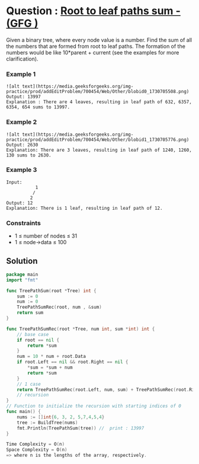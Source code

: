# Question : [Root to leaf paths sum - (GFG )](https://www.geeksforgeeks.org/problems/root-to-leaf-paths-sum/1)

Given a binary tree, where every node value is a number. Find the sum of all the numbers that are formed from root to leaf paths. The formation of the numbers would be like 10*parent + current (see the examples for more clarification).

### Example 1

```
![alt text](https://media.geeksforgeeks.org/img-practice/prod/addEditProblem/700454/Web/Other/blobid0_1730705508.png)
Output: 13997
Explanation : There are 4 leaves, resulting in leaf path of 632, 6357, 6354, 654 sums to 13997.

```

### Example 2

```
![alt text](https://media.geeksforgeeks.org/img-practice/prod/addEditProblem/700454/Web/Other/blobid1_1730705776.png)
Output: 2630
Explanation: There are 3 leaves, resulting in leaf path of 1240, 1260, 130 sums to 2630.

```

### Example 3

```
Input:    
           1
          /
         2                    
Output: 12
Explanation: There is 1 leaf, resulting in leaf path of 12.

```

### Constraints

-   1 ≤ number of nodes ≤ 31
-   1 ≤ node->data ≤ 100

## Solution

```GO
package main
import "fmt"

func TreePathSum(root *Tree) int {
	sum := 0
	num := 0
	TreePathSumRec(root, num , &sum)
	return sum
}

func TreePathSumRec(root *Tree, num int, sum *int) int {
	// base case
	if root == nil {
		return *sum
	}
	num = 10 * num + root.Data
	if root.Left == nil && root.Right == nil {
		*sum = *sum + num
		return *sum
	}
	// 1 case
	return TreePathSumRec(root.Left, num, sum) + TreePathSumRec(root.Right, num, sum)
	// recursion
}
// Function to initialize the recursion with starting indices of 0
func main() {
    nums := []int{6, 3, 2, 5,7,4,5,4}
	tree := BuildTree(nums)
    fmt.Println(TreePathSum(tree)) //  print : 13997
}

Time Complexity = O(n)
Space Complexity = O(n)
=> where n is the lengths of the array, respectively.
```